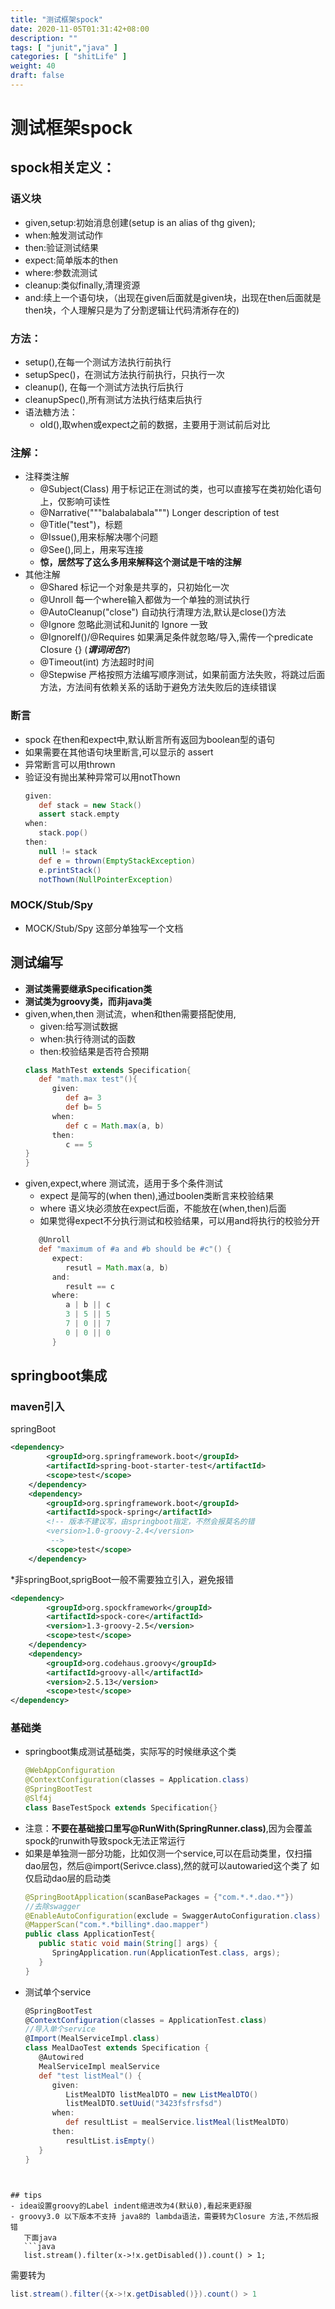 ```yaml
---
title: "测试框架spock"
date: 2020-11-05T01:31:42+08:00
description: ""
tags: [ "junit","java" ]
categories: [ "shitLife" ]
weight: 40
draft: false
---
```


# 测试框架spock

## spock相关定义：
### 语义块
-  given,setup:初始消息创建(setup is an alias of thg given);
-  when:触发测试动作
-  then:验证测试结果
-  expect:简单版本的then
-  where:参数流测试
-  cleanup:类似finally,清理资源
-  and:续上一个语句块，（出现在given后面就是given块，出现在then后面就是then块，个人理解只是为了分割逻辑让代码清淅存在的)
### 方法：
-  setup(),在每一个测试方法执行前执行
-  setupSpec()，在测试方法执行前执行，只执行一次
-  cleanup(), 在每一个测试方法执行后执行
-  cleanupSpec(),所有测试方法执行结束后执行
-  语法糖方法：
   -  old(),取when或expect之前的数据，主要用于测试前后对比
### 注解：
-  注释类注解
   -  @Subject(Class) 用于标记正在测试的类，也可以直接写在类初始化语句上，仅影响可读性
   -  @Narrative("""balabalabala""") Longer description of test
   -  @Title("test")，标题
   -  @Issue(),用来标解决哪个问题
   -  @See(),同上，用来写连接
   -  **惊，居然写了这么多用来解释这个测试是干啥的注解**
- 其他注解
  -  @Shared 标记一个对象是共享的，只初始化一次
  -  @Unroll 每一个where输入都做为一个单独的测试执行
  -  @AutoCleanup("close") 自动执行清理方法,默认是close()方法
  -  @Ignore 忽略此测试和Junit的 Ignore 一致
  -  @IgnoreIf()/@Requires 如果满足条件就忽略/导入,需传一个predicate Closure {} (***谓词闭包?***)
  -  @Timeout(int) 方法超时时间
  -  @Stepwise 严格按照方法编写顺序测试，如果前面方法失败，将跳过后面方法，方法间有依赖关系的话助于避免方法失败后的连续错误
### 断言
- spock 在then和expect中,默认断言所有返回为boolean型的语句
- 如果需要在其他语句块里断言,可以显示的 assert
- 异常断言可以用thrown
- 验证没有抛出某种异常可以用notThown
   ``` groovy
   given:
      def stack = new Stack()
      assert stack.empty
   when:
      stack.pop()
   then:
      null != stack
      def e = thrown(EmptyStackException)
      e.printStack()
      notThown(NullPointerException)
   ```
### MOCK/Stub/Spy
- MOCK/Stub/Spy 这部分单独写一个文档

## 测试编写
- **测试类需要继承Specification类**
- **测试类为groovy类，而非java类**
- given,when,then 测试流，when和then需要搭配使用,
  - given:给写测试数据
  - when:执行待测试的函数
  - then:校验结果是否符合预期
   ```groovy
   class MathTest extends Specification{
      def "math.max test"(){
         given:
            def a= 3
            def b= 5
         when:
            def c = Math.max(a, b)
         then:
            c == 5
   }
  }
   ```
- given,expect,where 测试流，适用于多个条件测试
  - expect 是简写的(when then),通过boolen类断言来校验结果
  - where 语义块必须放在expect后面，不能放在(when,then)后面
  - 如果觉得expect不分执行测试和校验结果，可以用and将执行的校验分开
   ```groovy
      @Unroll
      def "maximum of #a and #b should be #c"() {
         expect:
            resutl = Math.max(a, b)
         and:
            result == c
         where:
            a | b || c
            3 | 5 || 5
            7 | 0 || 7
            0 | 0 || 0
         }
   ```


## springboot集成

### maven引入
springBoot
``` xml
<dependency>
        <groupId>org.springframework.boot</groupId>
        <artifactId>spring-boot-starter-test</artifactId>
        <scope>test</scope>
    </dependency>
    <dependency>
        <groupId>org.springframework.boot</groupId>
        <artifactId>spock-spring</artifactId>
        <!-- 版本不建议写，由springboot指定，不然会报莫名的错
        <version>1.0-groovy-2.4</version>
         -->
        <scope>test</scope>
    </dependency>
```
*非springBoot,sprigBoot一般不需要独立引入，避免报错
``` xml
<dependency>
        <groupId>org.spockframework</groupId>
        <artifactId>spock-core</artifactId>
        <version>1.3-groovy-2.5</version>
        <scope>test</scope>
    </dependency>
    <dependency>
        <groupId>org.codehaus.groovy</groupId>
        <artifactId>groovy-all</artifactId>
        <version>2.5.13</version>
        <scope>test</scope>
</dependency>
```
### 基础类
- springboot集成测试基础类，实际写的时候继承这个类
   ``` java
   @WebAppConfiguration
   @ContextConfiguration(classes = Application.class)
   @SpringBootTest
   @Slf4j
   class BaseTestSpock extends Specification{}
   ```
- 注意：**不要在基础接口里写@RunWith(SpringRunner.class)**,因为会覆盖spock的runwith导致spock无法正常运行
- 如果是单独测一部分功能，比如仅测一个service,可以在启动类里，仅扫描dao层包，然后@import(Serivce.class),然的就可以autowaried这个类了
如仅启动dao层的启动类
   ```java
   @SpringBootApplication(scanBasePackages = {"com.*.*.dao.*"})
   //去除swagger
   @EnableAutoConfiguration(exclude = SwaggerAutoConfiguration.class)
   @MapperScan("com.*.*billing*.dao.mapper")
   public class ApplicationTest{
      public static void main(String[] args) {
         SpringApplication.run(ApplicationTest.class, args);
      }
   }
   ```
- 测试单个service
   ```groovy
   @SpringBootTest
   @ContextConfiguration(classes = ApplicationTest.class)
   //导入单个service
   @Import(MealServiceImpl.class)
   class MealDaoTest extends Specification {
      @Autowired
      MealServiceImpl mealService
      def "test listMeal"() {
         given:
            ListMealDTO listMealDTO = new ListMealDTO()
            listMealDTO.setUuid("3423fsfrsfsd")
         when:
            def resultList = mealService.listMeal(listMealDTO)
         then:
            resultList.isEmpty()
      }
   }
```


## tips
- idea设置groovy的Label indent缩进改为4(默认0),看起来更舒服
- groovy3.0 以下版本不支持 java8的 lambda语法，需要转为Closure 方法,不然后报错
   下面java
   ```java
   list.stream().filter(x->!x.getDisabled()).count() > 1;
   ```
   需要转为
   ```groovy
   list.stream().filter({x->!x.getDisabled()}).count() > 1
   ```



